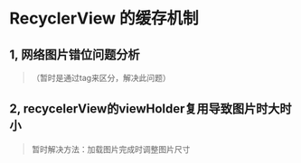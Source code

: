 # RecyclerView 的缓存机制

## 1, 网络图片错位问题分析

>  （暂时是通过tag来区分，解决此问题）

## 2, recycelerView的viewHolder复用导致图片时大时小
>  暂时解决方法：加载图片完成时调整图片尺寸

